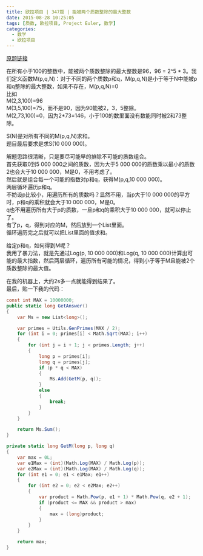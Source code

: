 ```yaml
---
title: 欧拉项目 | 347题 | 能被两个质数整除的最大整数
date: 2015-08-28 10:25:05
tags: [质数, 欧拉项目, Project Euler, 数学]
categories:
  - 数学
  - 欧拉项目
---
```

[原题链接](https://projecteuler.net/problem=347 "Problem 347 - Project Euler")

在所有小于100的整数中，能被两个质数整除的最大整数是96，96 = 2^5 \* 3。我们定义函数M(p,q,N)：对于不同的两个质数p和q，M(p,q,N)是小于等于N中能被p和q整除的最大整数，如果不存在，M(p,q,N)=0  
比如  
M(2,3,100)=96  
M(3,5,100)=75，而不是90，因为90能被2，3，5整除。  
M(2,73,100)=0，因为2\*73=146，小于100的数里面没有数能同时被2和73整除。

S(N)是对所有不同的M(p,q,N)求和。  
题目最后要求是求S(10 000 000)。

解题思路很清晰，只是要尽可能早的排除不可能的质数组合。  
首先获取0到5 000 000之间的质数，因为大于5 000 000的质数乘以最小的质数2也会大于10 000 000，M是0，不用考虑了。  
然后就是组合每一个可能的指数对p和q，获得M(p,q,10 000 000)。  
两层循环遍历p和q。  
不妨设p比较小，用遍历所有的质数吗？显然不用，当p大于10 000 000的平方时，p和q的乘积就会大于10 000 000，M是0。  
q也不用遍历所有大于p的质数，一旦p和q的乘积大于10 000 000，就可以停止了。  
有了p，q，得到对应的M，然后放到一个List里面。  
循环遍历完之后就可以把List里面的值求和。

给定p和q，如何得到M呢？  
我用了暴力法，就是先通过Log(p, 10 000 000)和Log(q, 10 000 000)计算出可能的最大指数，然后两层循环，遍历所有可能的情况，得到小于等于M且能被2个质数整除的最大值。

在我的机器上，大约2s多一点就能得到结果了。  
最后，贴一下我的代码：
``` csharp
const int MAX = 10000000;
public static long GetAnswer()
{
	var Ms = new List<long>();

	var primes = Utils.GenPrimes(MAX / 2);
	for (int i = 0; primes[i] < Math.Sqrt(MAX); i++)
	{
		for (int j = i + 1; j < primes.Length; j++)
		{
			long p = primes[i];
			long q = primes[j];
			if (p * q < MAX)
			{
				Ms.Add(GetM(p, q));
			}
			else
			{
				break;
			}
		}
	}

	return Ms.Sum();
}

private static long GetM(long p, long q)
{
	var max = 0L;
	var e1Max = (int)(Math.Log(MAX) / Math.Log(p));
	var e2Max = (int)(Math.Log(MAX) / Math.Log(q));
	for (int e1 = 0; e1 < e1Max; e1++)
	{
		for (int e2 = 0; e2 < e2Max; e2++)
		{
			var product = Math.Pow(p, e1 + 1) * Math.Pow(q, e2 + 1);
			if (product <= MAX && product > max)
			{
				max = (long)product;
			}
		}
	}

	return max;
}
```